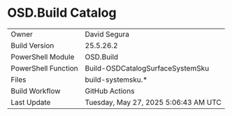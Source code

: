 ﻿# OSD.Build Catalog

| | |
|-|-|
| Owner | David Segura |
| Build Version | 25.5.26.2 |
| PowerShell Module | OSD.Build |
| PowerShell Function | Build-OSDCatalogSurfaceSystemSku |
| Files | build-systemsku.* |
| Build Workflow | GitHub Actions |
| Last Update | Tuesday, May 27, 2025 5:06:43 AM UTC |
